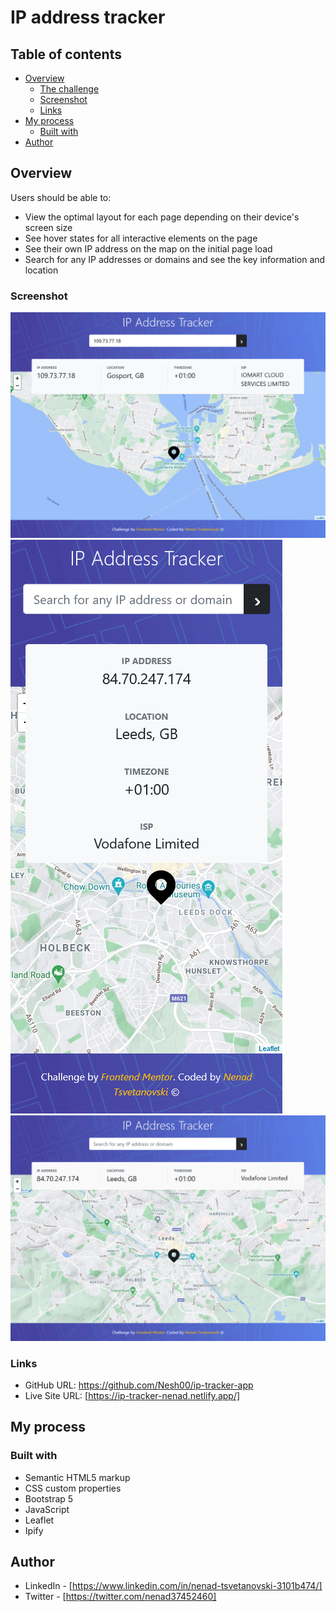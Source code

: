 # IP address tracker 

## Table of contents

- [Overview](#overview)
  - [The challenge](#the-challenge)
  - [Screenshot](#screenshot)
  - [Links](#links)
- [My process](#my-process)
  - [Built with](#built-with)
- [Author](#author)

## Overview

Users should be able to:

- View the optimal layout for each page depending on their device's screen size
- See hover states for all interactive elements on the page
- See their own IP address on the map on the initial page load
- Search for any IP addresses or domains and see the key information and location

### Screenshot

![](./design/desktop-active.png)
![](./design/mobile-view.png)
![](./design/desktop-view.png)

### Links

- GitHub URL: https://github.com/Nesh00/ip-tracker-app
- Live Site URL: [https://ip-tracker-nenad.netlify.app/]

## My process

### Built with

- Semantic HTML5 markup
- CSS custom properties
- Bootstrap 5
- JavaScript
- Leaflet
- Ipify

## Author

- LinkedIn - [https://www.linkedin.com/in/nenad-tsvetanovski-3101b474/]
- Twitter - [https://twitter.com/nenad37452460]
